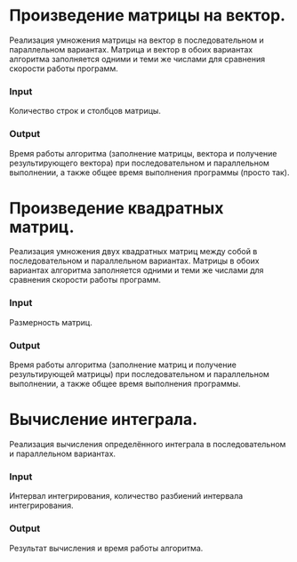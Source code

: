 # Произведение матрицы на вектор.
Реализация умножения матрицы на вектор в последовательном и параллельном вариантах.
Матрица и вектор в обоих вариантах алгоритма заполняется одними и теми же числами для сравнения скорости работы программ.
### Input
Количество строк и столбцов матрицы.
### Output
Время работы алгоритма (заполнение матрицы, вектора и получение результирующего вектора) при последовательном и параллельном выполнении, а также общее время выполнения программы (просто так).
# Произведение квадратных матриц.
Реализация умножения двух квадратных матриц между собой в последовательном и параллельном вариантах.
Матрицы в обоих вариантах алгоритма заполняется одними и теми же числами для сравнения скорости работы программ.
### Input
Размерность матриц.
### Output
Время работы алгоритма (заполнение матриц и получение результирующей матрицы) при последовательном и параллельном выполнении, а также общее время выполнения программы.
# Вычисление интеграла.
Реализация вычисления определённого интеграла в последовательном и параллельном вариантах.
### Input
Интервал интегрирования, количество разбиений интервала интегрирования.
### Output
Результат вычисления и время работы алгоритма.
